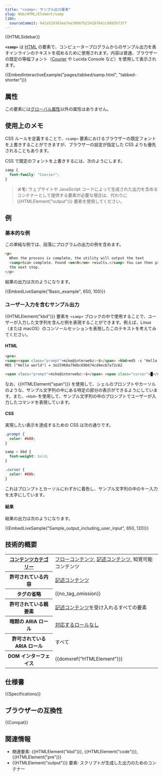 ```yaml
---
title: "<samp>: サンプル出力要素"
slug: Web/HTML/Element/samp
l10n:
  sourceCommit: 942a529383ee7ee3996fb234187641c08935f3ff
---
```


{{HTMLSidebar}}

**`<samp>`** は [HTML](/ja/docs/Web/HTML) の要素で、コンピュータープログラムからのサンプル出力を表すインラインのテキストを収めるために使用されます。内容は普通、ブラウザーの既定の等幅フォント（[Courier](<https://ja.wikipedia.org/wiki/Courier_(書体)>) や Lucida Console など）を使用して表示されます。

{{EmbedInteractiveExample("pages/tabbed/samp.html", "tabbed-shorter")}}

## 属性

この要素には[グローバル属性](/ja/docs/Web/HTML/Global_attributes)以外の属性はありません。

## 使用上のメモ

CSS ルールを定義することで、`<samp>` 要素におけるブラウザーの既定フォントを上書きすることができますが、ブラウザーの設定が指定した CSS よりも優先されることもあります。

CSS で既定のフォントを上書きするには、次のようにします。

```css
samp {
  font-family: "Courier";
}
```

> **メモ:** ウェブサイトや JavaScript コードによって生成された出力を含めるコンテナーとして提供する要素が必要な場合は、代わりに {{HTMLElement("output")}} 要素を使用してください。

## 例

### 基本的な例

この単純な例では、段落にプログラムの出力の例を含めます。

```html
<p>
  When the process is complete, the utility will output the text
  <samp>Scan complete. Found <em>N</em> results.</samp> You can then proceed to
  the next step.
</p>
```

結果の出力は次のようになります。

{{EmbedLiveSample("Basic_example", 650, 100)}}

### ユーザー入力を含むサンプル出力

{{HTMLElement("kbd")}} 要素を `<samp>` ブロックの中で使用することで、ユーザーが入力した文字列を含んだ例を表現することができます。例えば、Linux （または macOS）のコンソールセッションを表現したこのテキストを考えてみてください。

#### HTML

```html
<pre>
<samp><span class="prompt">mike@interwebz:~$</span> <kbd>md5 -s "Hello world"</kbd>
MD5 ("Hello world") = 3e25960a79dbc69b674cd4ec67a72c62

<span class="prompt">mike@interwebz:~$</span> <span class="cursor">█</span></samp></pre>
```

なお、{{HTMLElement("span")}} を使用して、シェルのプロンプトやカーソルのような、サンプル文字列の中にある特定の部分の表示ができるようにしています。また、`<kbd>` を使用して、サンプル文字列の中のプロンプトでユーザーが入力したコマンドを表現しています。

#### CSS

実現したい表示を達成するための CSS は次の通りです。

```css
.prompt {
  color: #b00;
}

samp > kbd {
  font-weight: bold;
}

.cursor {
  color: #00b;
}
```

これはプロンプトとカーソルにわずかに着色し、サンプル文字列の中のキー入力を太字にしています。

#### 結果

結果の出力は次のようになります。

{{EmbedLiveSample("Sample_output_including_user_input", 650, 120)}}

## 技術的概要

<table class="properties">
  <tbody>
    <tr>
      <th scope="row">
        <a href="/ja/docs/Web/HTML/Content_categories">コンテンツカテゴリー</a>
      </th>
      <td>
        <a href="/ja/docs/Web/HTML/Content_categories#フローコンテンツ"
          >フローコンテンツ</a
        >,
        <a href="/ja/docs/Web/HTML/Content_categories#記述コンテンツ"
          >記述コンテンツ</a
        >, 知覚可能コンテンツ
      </td>
    </tr>
    <tr>
      <th scope="row">許可されている内容</th>
      <td>
        <a href="/ja/docs/Web/HTML/Content_categories#記述コンテンツ"
          >記述コンテンツ</a
        >
      </td>
    </tr>
    <tr>
      <th scope="row">タグの省略</th>
      <td>{{no_tag_omission}}</td>
    </tr>
    <tr>
      <th scope="row">許可されている親要素</th>
      <td>
        <a href="/ja/docs/Web/HTML/Content_categories#記述コンテンツ"
          >記述コンテンツ</a
        >を受け入れるすべての要素
      </td>
    </tr>
    <tr>
      <th scope="row">暗黙の ARIA ロール</th>
      <td>
        <a href="https://www.w3.org/TR/html-aria/#dfn-no-corresponding-role"
          >対応するロールなし</a
        >
      </td>
    </tr>
    <tr>
      <th scope="row">許可されている ARIA ロール</th>
      <td>すべて</td>
    </tr>
    <tr>
      <th scope="row">DOM インターフェイス</th>
      <td>{{domxref("HTMLElement")}}</td>
    </tr>
  </tbody>
</table>

## 仕様書

{{Specifications}}

## ブラウザーの互換性

{{Compat}}

## 関連情報

- 関連要素: {{HTMLElement("kbd")}}, {{HTMLElement("code")}}, {{HTMLElement("pre")}}
- {{HTMLElement("output")}} 要素: スクリプトが生成した出力のためのコンテナー
